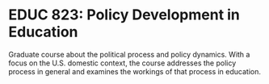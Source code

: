 # EDUC 823: Policy Development in Education

Graduate course about the political process and policy dynamics. With a focus on the U.S. domestic context, the course addresses the policy process in general and examines the workings of that process in education.